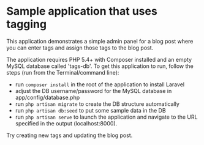 # Sample application that uses tagging

This application demonstrates a simple admin panel for a blog post where you can enter tags and assign those tags to the blog post.

The application requires PHP 5.4+ with Composer installed and an empty MySQL database called 'tags-db'. To get this application to run, follow the steps (run from the Terminal/command line):

- run `composer install` in the root of the application to install Laravel
- adjust the DB username/password for the MySQL database in app/config/database.php
- run `php artisan migrate` to create the DB structure automatically
- run `php artisan db:seed` to put some sample data in the DB
- run `php artisan serve` to launch the application and navigate to the URL specified in the output (localhost:8000). 

Try creating new tags and updating the blog post.